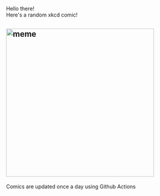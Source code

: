 Hello there! <br>Here's a random xkcd comic!<br>
## <img src="https://imgs.xkcd.com/comics/time_robot.png" alt="meme" width="400"/><br>
Comics are updated once a day using Github Actions